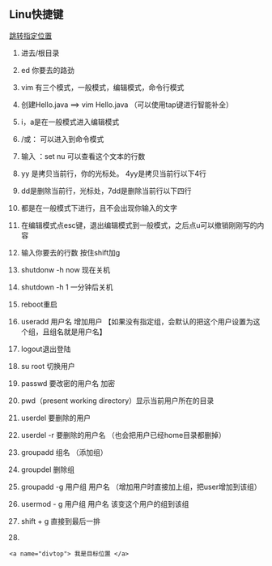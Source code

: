 ## Linu快捷键

[跳转指定位置](#divtop)

1. 进去/根目录

2. ed 你要去的路劲

3. vim 有三个模式，一般模式，编辑模式，命令行模式

4. 创建Hello.java ==>  vim Hello.java （可以使用tap键进行智能补全）

5. i，a是在一般模式进入编辑模式

6. /或： 可以进入到命令模式

7. 输入 ：set nu 可以查看这个文本的行数

8. yy 是拷贝当前行，你的光标处。 4yy是拷贝当前行以下4行

9. dd是删除当前行，光标处，7dd是删除当前行以下四行

10. 都是在一般模式下进行，且不会出现你输入的文字

11. 在编辑模式点esc键，退出编辑模式到一般模式，之后点u可以撤销刚刚写的内容

12. 输入你要去的行数 按住shift加g

13. shutdonw -h now 现在关机

14. shutdown -h 1 一分钟后关机

15. reboot重启

16. useradd   用户名    增加用户  【如果没有指定组，会默认的把这个用户设置为这个组，且组名就是用户名】

17. logout退出登陆

18. su  root         切换用户

19. passwd  要改密的用户名          加密

20. pwd（present working directory）显示当前用户所在的目录

21. userdel 要删除的用户

22. userdel  -r 要删除的用户名 （也会把用户已经home目录都删掉）

23. groupadd 组名 （添加组）

24. groupdel              删除组

25. groupadd -g 用户组 用户名   （增加用户时直接加上组，把user增加到该组）

26. usermod - g 用户组 用户名     该变这个用户的组到该组

27. shift + g 直接到最后一排

27. 

    <a name="divtop"> 我是目标位置 </a>

